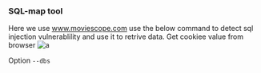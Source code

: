 ### SQL-map tool
Here we use www.moviescope.com use the below command to detect sql injection vulnerablility and use it to retrive data.
Get cookiee value from browser
![a](https://github.com/Kr1shna02/hack-flow/assets/117007783/0e3f67e6-5975-4be9-9990-f8f44bb71f0a)

Option ```--dbs```
